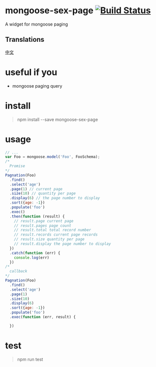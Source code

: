 # mongoose-sex-page [![Build Status](https://travis-ci.org/dtboy1995/float-compute-patch.svg?branch=master)](https://travis-ci.org/dtboy1995/float-compute-patch)
A widget for mongoose paging

## Translations
[中文](README_CN.md)

# useful if you
- mongoose paging query

# install
> npm install --save mongoose-sex-page

# usage
```javascript
// ...
var Foo = mongoose.model('Foo', FooSchema);
/*
  Promise
*/
Pagnation(Foo)
  .find()
  .select('age')
  .page(1) // current page
  .size(10) // quantity per page
  .display(6) // the page number to display
  .sort({age: -1})
  .populate('foo')
  .exec()
  .then(function (result) {
    // result.page current page
    // result.pages page count
    // result.total total record number
    // result.records current page records
    // result.size quantity per page
    // result.display the page number to display
  })
  .catch(function (err) {
    console.log(err)
  })
/*
  callback
*/
Pagnation(Foo)
  .find()
  .select('age')
  .page(1)
  .size(10)
  .display(6)
  .sort({age: -1})
  .populate('foo')
  .exec(function (err, result) {

  })
```
# test
> npm run test
